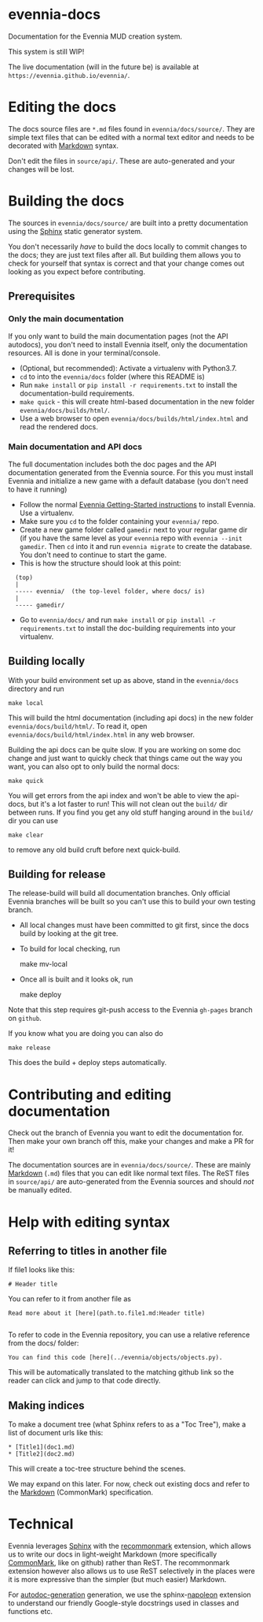 # evennia-docs
Documentation for the Evennia MUD creation system.

This system is still WIP! 

The live documentation (will in the future be) is available at `https://evennia.github.io/evennia/`.

# Editing the docs

The docs source files are `*.md` files found in `evennia/docs/source/`.  They
are simple text files that can be edited with a normal text editor and needs to
be decorated with [Markdown][commonmark] syntax. 

Don't edit the files in `source/api/`. These are auto-generated and your changes 
will be lost. 


# Building the docs

The sources in `evennia/docs/source/` are built into a pretty documentation using
the [Sphinx][sphinx] static generator system. 

You don't necessarily _have_ to build the docs locally to commit changes to the
docs; they are just text files after all. But building them allows you to check
for yourself that syntax is correct and that your change comes out looking as
you expect before contributing.

## Prerequisites

### Only the main documentation

If you only want to build the main documentation pages (not the API autodocs),
you don't need to install Evennia itself, only the documentation resources.
All is done in your terminal/console. 

- (Optional, but recommended): Activate a virtualenv with Python3.7.
- `cd` to into the `evennia/docs` folder (where this README is)
- Run `make install` or `pip install -r requirements.txt` to install the documentation-build
  requirements.
- `make quick` - this will create html-based documentation in the new 
  folder `evennia/docs/builds/html/`. 
- Use a web browser to open `evennia/docs/builds/html/index.html` and read the rendered docs.

### Main documentation and API docs

The full documentation includes both the doc pages and the API documentation
generated from the Evennia source. For this you must install Evennia and
initialize a new game with a default database (you don't need to have it
running)

- Follow the normal [Evennia Getting-Started instructions][getting-started] 
  to install Evennia. Use a virtualenv.
- Make sure you `cd` to the folder containing your `evennia/` repo. 
- Create a new game folder called `gamedir` next to your regular game dir (if you
  have the same level as your `evennia`
repo with `evennia --init gamedir`. Then `cd` into it and run `evennia migrate`
to create the database. You don't need to continue to start the game.
- This is how the structure should look at this point:

```
  (top)
  |
  ----- evennia/  (the top-level folder, where docs/ is)
  |
  ----- gamedir/
```

- Go to `evennia/docs/` and run `make install` or `pip install -r requirements.txt` 
  to install the doc-building requirements into your virtualenv. 

## Building locally

With your build environment set up as above, stand in the `evennia/docs` directory and run

    make local

This will build the html documentation (including api docs) in the new folder
`evennia/docs/build/html/`. To read it, open `evennia/docs/build/html/index.html` in any web browser.

Building the api docs can be quite slow. If you are working on some doc change
and just want to quickly check that things came out the way you want, you can
also opt to only build the normal docs:

    make quick

You will get errors from the api index and won't be able to view the api-docs, but it's
a lot faster to run! This will not clean out the `build/` dir between runs. If you
find you get any old stuff hanging around in the
`build/` dir you can use

    make clear

to remove any old build cruft before next quick-build.


## Building for release

The release-build will build all documentation branches. Only official Evennia
branches will be built so you can't use this to build your own testing branch.

- All local changes must have been committed to git first, since the docs build
by looking at the git tree.
- To build for local checking, run

    make mv-local

- Once all is built and it looks ok, run

    make deploy

Note that this step requires git-push access to the Evennia `gh-pages` branch on `github`.

If you know what you are doing you can also do

    make release

This does the build + deploy steps automatically.


# Contributing and editing documentation

Check out the branch of Evennia you want to edit the documentation for. Then make your own
branch off this, make your changes and make a PR for it!

The documentation sources are in `evennia/docs/source/`. These are mainly
[Markdown][commonmark] (`.md`) files that you can edit like normal text files.
The ReST files in `source/api/` are auto-generated from the Evennia sources and
should _not_ be manually edited.


# Help with editing syntax

## Referring to titles in another file


If file1 looks like this:

```
# Header title

```
You can refer to it from another file as

```
Read more about it [here](path.to.file1.md:Header title)


```

To refer to code in the Evennia repository, you can use a relative reference from the docs/ folder:

```
You can find this code [here](../evennia/objects/objects.py).

```

This will be automatically translated to the matching github link so the reader can click and jump to that code directly.


## Making indices

To make a document tree (what Sphinx refers to as a "Toc Tree"), make a list of document urls like this:

```
* [Title1](doc1.md)
* [Title2](doc2.md)

```

This will create a toc-tree structure behind the scenes.



We may expand on this later. For now, check out existing docs and refer to the
[Markdown][commonmark] (CommonMark) specification.

# Technical

Evennia leverages [Sphinx][sphinx] with the [recommonmark][recommonmark] extension, which allows us to write our
docs in light-weight Markdown (more specifically [CommonMark][commonmark], like on github) rather than ReST.
The recommonmark extension however also allows us to use ReST selectively in the places were it is more
expressive than the simpler (but much easier) Markdown.

For [autodoc-generation][sphinx-autodoc] generation, we use the sphinx-[napoleon][sphinx-napoleon] extension
to understand our friendly Google-style docstrings used in classes and functions etc.


[sphinx]: https://www.sphinx-doc.org/en/master/
[recommonmark]: https://recommonmark.readthedocs.io/en/latest/index.html
[commonmark]: https://spec.commonmark.org/current/
[sphinx-autodoc]: http://www.sphinx-doc.org/en/master/usage/extensions/autodoc.html#module-sphinx.ext.autodoc
[sphinx-napoleon]: http://www.sphinx-doc.org/en/master/usage/extensions/napoleon.html
[getting-started]: https://github.com/evennia/evennia/wiki/Getting-Started

